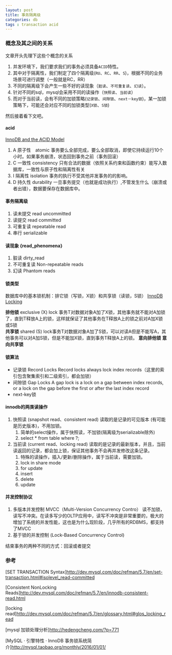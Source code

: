 ```yaml
---
layout: post
title: 事务隔离级
categories: db
tags : transaction acid
---
```


### 概念及其之间的关系  

文章开头先理下这些个概念的关系

1.  并发环境下，我们要求我们的事务必须具备`ACID`特性。
2.  其中对于隔离性，我们制定了四个隔离级(`RU`、`RC`、`RR`、`S`)，根据不同的业务场景可进行调整（一般就是RC，RR）
3.  不同的隔离级下会产生一些不好的读现象（`脏读`、`不可重复读`、`幻读`）。
4.  针对不同的sql，mysql会采用不同的读操作（`快照读`、`当前读`）
5.  而对于当前读，会有不同的加锁策略(`记录锁`、`间隙锁`、`next－key锁`)，某一加锁策略下，可能还会对应不同的加锁类型(`X锁`、`S锁`)

然后接着看下文吧。

#### acid

[InnoDB and the ACID Model](https://dev.mysql.com/doc/refman/5.7/en/mysql-acid.html)

1.  A 原子性　atomic 事务要么全部完成，要么全部取消，即使它持续运行10个小时。如果事务崩溃，状态回到事务之前（事务回滚）
2.  C 一致性  consistency 只有合法的数据（依照关系约束和函数约束）能写入数据库，一致性与原子性和隔离性有关
3.  I 隔离性  isolation 事务的执行不受其他并发事务的的影响。
4.  D 持久性  durability 一旦事务提交（也就是成功执行）,不管发生什么（崩溃或者出错），数据要保存在数据库中。

#### 事务隔离级

1.  读未提交 read uncommitted
2.  读提交  read committed
3.  可重复读 repeatable read
4.  串行  serializable

#### 读现象 {read_phenomena}

1.  脏读 dirty_read
2.  不可重复读 Non-repeatable reads
3.  幻读 Phantom reads

#### 锁类型

数据库中的基本锁机制：排它锁（写锁，X锁）和共享锁（读锁，S锁） [InnoDB Locking](https://dev.mysql.com/doc/refman/5.7/en/innodb-locking.html)

**排他锁** exclusive (X) lock 事务T对数据对象A加了X锁，其他事务就不能对A加锁了，直到T释放A上的锁，这样就保证了其他事务在T释放A上的锁之前对A加X锁或S锁   
**共享锁** shared (S) lock事务T对数据对象A加了S锁，可以对读A但是不能写A，其他事务可以对A加S锁，但是不能加X锁，直到事务T释放A上的锁。
**意向排他锁**
**意向共享锁**

#### 锁算法

* 记录锁 Record Locks  Record locks always lock index records（这里的索引包含聚集索引和二级索引，都会加锁）
* 间隙锁 Gap Locks  A gap lock is a lock on a gap between index records, or a lock on the gap before the first or after the last index record
* next-key锁

#### innodb的两类读操作

1.  快照读 (snapshot read、consistent read) 读取的是记录的可见版本 (有可能是历史版本)，不用加锁。
    1.  简单的select操作，属于快照读，不加锁(隔离级为serializable除外)
    2.  select * from table where ?;
2.  当前读 (current read、locking read) 读取的是记录的最新版本，并且，当前读返回的记录，都会加上锁，保证其他事务不会再并发修改这条记录。
    1.  特殊的读操作，插入/更新/删除操作，属于当前读，需要加锁。
    2.  lock in share mode
    3.  for update
    4.  insert
    5.  delete
    6.  update

#### 并发控制协议
1.  多版本并发控制 MVCC（Multi-Version Concurrency Contro） 读不加锁，读写不冲突。在读多写少的OLTP应用中，读写不冲突是非常重要的，极大的增加了系统的并发性能，这也是为什么现阶段，几乎所有的RDBMS，都支持了MVCC
2.  基于锁的并发控制 (Lock-Based Concurrency Control)

结束事务的两种不同的方式：回滚或者提交

### 参考

[SET TRANSACTION Syntax]<http://dev.mysql.com/doc/refman/5.7/en/set-transaction.html#isolevel_read-committed>

[Consistent NonLocking Reads]<http://dev.mysql.com/doc/refman/5.7/en/innodb-consistent-read.html>

[locking read]<http://dev.mysql.com/doc/refman/5.7/en/glossary.html#glos_locking_read>

[mysql 加锁处理分析]<http://hedengcheng.com/?p=771>

[MySQL · 引擎特性 · InnoDB 事务锁系统简介]<http://mysql.taobao.org/monthly/2016/01/01/>

